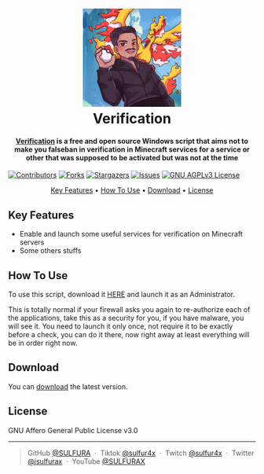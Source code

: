 ## 
<h1 align="center">
  <br>
  <a href="https://github.com/SULFURA/Verification"><img src="https://raw.githubusercontent.com/SULFURA/Verification/main/files/Logo.png" alt="Verification" width="200"></a>
  <br>
  Verification
  <br>
</h1>

<h4 align="center"><a href="https://github.com/SULFURA/Verification/releases/latest" target="_blank">Verification</a> is a free and open source Windows script that aims not to make you falseban in verification in Minecraft services for a service or other that was supposed to be activated but was not at the time </h4>

[![Contributors][contributors-shield]][contributors-url]
[![Forks][forks-shield]][forks-url]
[![Stargazers][stars-shield]][stars-url]
[![Issues][issues-shield]][issues-url]
[![GNU AGPLv3 License][license-shield]][license-url]

<p align="center">
  <a href="#key-features">Key Features</a> •
  <a href="#how-to-use">How To Use</a> •
  <a href="#download">Download</a> •
  <a href="#license">License</a>
</p>

## Key Features

* Enable and launch some useful services for verification on Minecraft servers
* Some others stuffs

## How To Use

To use this script, download it <a href="https://github.com/SULFURA/Verification/releases/latest" target="_blank">HERE</a> and launch it as an Administrator.

This is totally normal if your firewall asks you again to re-authorize each of the applications, take this as a security for you, if you have malware, you will see it.
You need to launch it only once, not require it to be exactly before a check, you can do it there, now right away at least everything will be in order right now.

## Download

You can [download](https://github.com/SULFURA/Verification/releases/latest) the latest version.

## License

GNU Affero General Public License v3.0

---

> GitHub [@SULFURA](https://github.com/SULFURA) &nbsp;&middot;&nbsp;
> Tiktok [@sulfur4x](https://www.tiktok.com/@sulfur4x) &nbsp;&middot;&nbsp;
> Twitch [@sulfur4x](https://www.twitch.tv/sulfur4x) &nbsp;&middot;&nbsp;
> Twitter [@isulfurax](https://twitter.com/isulfurax) &nbsp;&middot;&nbsp;
> YouTube [@SULFURAX](https://youtube.com/SULFURAX)

<!-- MARKDOWN LINKS & IMAGES -->
<!-- https://www.markdownguide.org/basic-syntax/#reference-style-links -->
[contributors-shield]: https://img.shields.io/github/contributors/SULFURA/Verification.svg?style=for-the-badge
[contributors-url]: https://github.com/SULFURA/Verification/graphs/contributors
[forks-shield]: https://img.shields.io/github/forks/SULFURA/Verification.svg?style=for-the-badge
[forks-url]: https://github.com/SULFURA/Verification/network/members
[stars-shield]: https://img.shields.io/github/stars/SULFURA/Verification.svg?style=for-the-badge
[stars-url]: https://github.com/SULFURA/Verification/stargazers
[issues-shield]: https://img.shields.io/github/issues/SULFURA/Verification.svg?style=for-the-badge
[issues-url]: https://github.com/SULFURA/Verification/issues
[license-shield]: https://img.shields.io/github/license/SULFURA/Verification.svg?style=for-the-badge
[license-url]: https://github.com/SULFURA/Verification/blob/main/LICENCE.md
